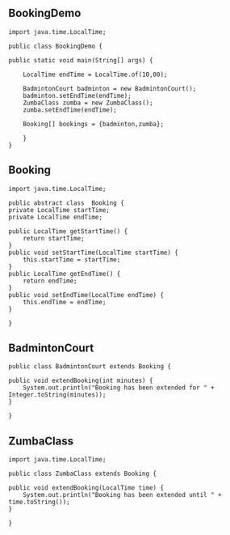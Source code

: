 ## BookingDemo

    
    import java.time.LocalTime;
    
    public class BookingDemo {
    	
	public static void main(String[] args) {
		
		LocalTime endTime = LocalTime.of(10,00);
		
		BadmintonCourt badminton = new BadmintonCourt();
		badminton.setEndTime(endTime);
		ZumbaClass zumba = new ZumbaClass();
		zumba.setEndTime(endTime);
		
		Booking[] bookings = {badminton,zumba};
	
	    }
	}
	
## Booking

    import java.time.LocalTime;
    
    public abstract class  Booking {
	private LocalTime startTime;
	private LocalTime endTime;
	
	public LocalTime getStartTime() {
		return startTime;
	}
	public void setStartTime(LocalTime startTime) {
		this.startTime = startTime;
	}
	public LocalTime getEndTime() {
		return endTime;
	}
	public void setEndTime(LocalTime endTime) {
		this.endTime = endTime;
	}
	
    }
	
## BadmintonCourt

    
    public class BadmintonCourt extends Booking {
	
	public void extendBooking(int minutes) {
		System.out.println("Booking has been extended for " + Integer.toString(minutes));
	}

    }
	
## ZumbaClass
    
    import java.time.LocalTime;

    public class ZumbaClass extends Booking {
	
	public void extendBooking(LocalTime time) {
		System.out.println("Booking has been extended until " + time.toString());
	}

    }


